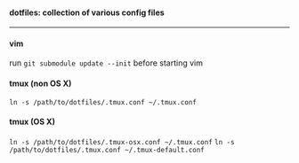 #### dotfiles: collection of various config files
---

#### vim
run ```git submodule update --init``` before starting vim

#### tmux (non OS X)
```ln -s /path/to/dotfiles/.tmux.conf ~/.tmux.conf```

#### tmux (OS X)
```ln -s /path/to/dotfiles/.tmux-osx.conf ~/.tmux.conf```
```ln -s /path/to/dotfiles/.tmux.conf ~/.tmux-default.conf```

